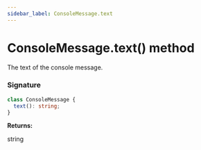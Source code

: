 ```yaml
---
sidebar_label: ConsoleMessage.text
---
```


# ConsoleMessage.text() method

The text of the console message.

### Signature

```typescript
class ConsoleMessage {
  text(): string;
}
```

**Returns:**

string
